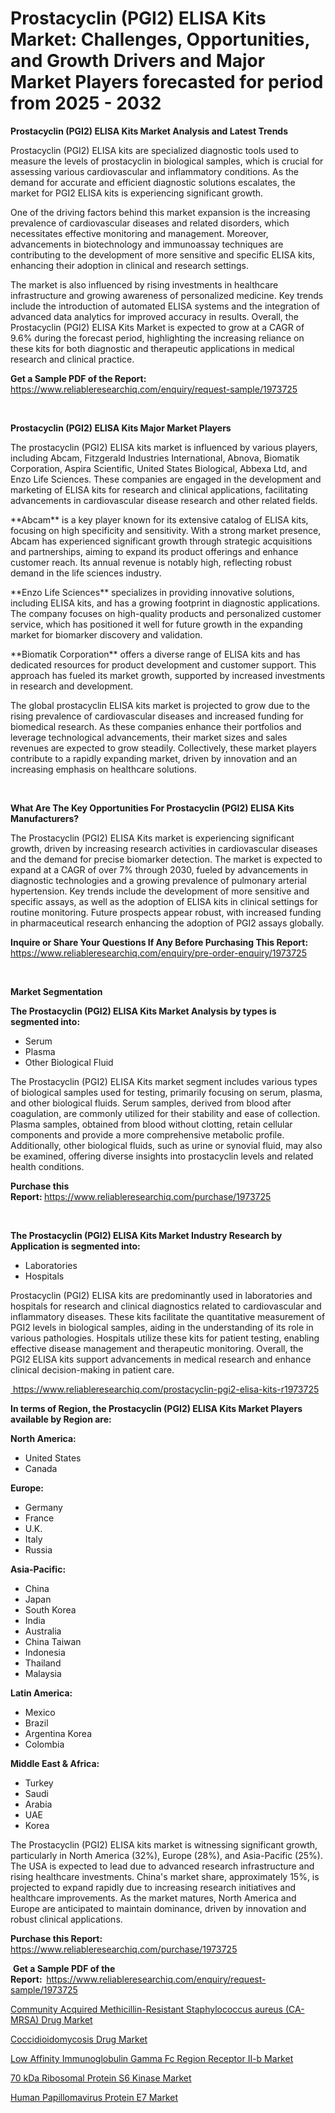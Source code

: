 <p><h1>Prostacyclin (PGI2) ELISA Kits Market: Challenges, Opportunities, and Growth Drivers and Major Market Players forecasted for period from 2025 - 2032</h1></p><p><strong>Prostacyclin (PGI2) ELISA Kits Market Analysis and Latest Trends</strong></p>
<p><p>Prostacyclin (PGI2) ELISA kits are specialized diagnostic tools used to measure the levels of prostacyclin in biological samples, which is crucial for assessing various cardiovascular and inflammatory conditions. As the demand for accurate and efficient diagnostic solutions escalates, the market for PGI2 ELISA kits is experiencing significant growth. </p><p>One of the driving factors behind this market expansion is the increasing prevalence of cardiovascular diseases and related disorders, which necessitates effective monitoring and management. Moreover, advancements in biotechnology and immunoassay techniques are contributing to the development of more sensitive and specific ELISA kits, enhancing their adoption in clinical and research settings.</p><p>The market is also influenced by rising investments in healthcare infrastructure and growing awareness of personalized medicine. Key trends include the introduction of automated ELISA systems and the integration of advanced data analytics for improved accuracy in results. Overall, the Prostacyclin (PGI2) ELISA Kits Market is expected to grow at a CAGR of 9.6% during the forecast period, highlighting the increasing reliance on these kits for both diagnostic and therapeutic applications in medical research and clinical practice.</p></p>
<p><strong>Get a Sample PDF of the Report:&nbsp;</strong> <a href="https://www.reliableresearchiq.com/enquiry/request-sample/1973725?utm_campaign=1137&utm_medium=2&utm_source=Github&utm_content=ia&utm_term=09032025&utm_id=prostacyclin-pgi2-elisa-kits">https://www.reliableresearchiq.com/enquiry/request-sample/1973725</a></p>
<p>&nbsp;</p>
<p><strong>Prostacyclin (PGI2) ELISA Kits Major Market Players</strong></p>
<p><p>The prostacyclin (PGI2) ELISA kits market is influenced by various players, including Abcam, Fitzgerald Industries International, Abnova, Biomatik Corporation, Aspira Scientific, United States Biological, Abbexa Ltd, and Enzo Life Sciences. These companies are engaged in the development and marketing of ELISA kits for research and clinical applications, facilitating advancements in cardiovascular disease research and other related fields.</p><p>**Abcam** is a key player known for its extensive catalog of ELISA kits, focusing on high specificity and sensitivity. With a strong market presence, Abcam has experienced significant growth through strategic acquisitions and partnerships, aiming to expand its product offerings and enhance customer reach. Its annual revenue is notably high, reflecting robust demand in the life sciences industry.</p><p>**Enzo Life Sciences** specializes in providing innovative solutions, including ELISA kits, and has a growing footprint in diagnostic applications. The company focuses on high-quality products and personalized customer service, which has positioned it well for future growth in the expanding market for biomarker discovery and validation.</p><p>**Biomatik Corporation** offers a diverse range of ELISA kits and has dedicated resources for product development and customer support. This approach has fueled its market growth, supported by increased investments in research and development. </p><p>The global prostacyclin ELISA kits market is projected to grow due to the rising prevalence of cardiovascular diseases and increased funding for biomedical research. As these companies enhance their portfolios and leverage technological advancements, their market sizes and sales revenues are expected to grow steadily. Collectively, these market players contribute to a rapidly expanding market, driven by innovation and an increasing emphasis on healthcare solutions.</p></p>
<p>&nbsp;</p>
<p><strong>What Are The Key Opportunities For Prostacyclin (PGI2) ELISA Kits Manufacturers?</strong></p>
<p><p>The Prostacyclin (PGI2) ELISA Kits market is experiencing significant growth, driven by increasing research activities in cardiovascular diseases and the demand for precise biomarker detection. The market is expected to expand at a CAGR of over 7% through 2030, fueled by advancements in diagnostic technologies and a growing prevalence of pulmonary arterial hypertension. Key trends include the development of more sensitive and specific assays, as well as the adoption of ELISA kits in clinical settings for routine monitoring. Future prospects appear robust, with increased funding in pharmaceutical research enhancing the adoption of PGI2 assays globally.</p></p>
<p><strong>Inquire or Share Your Questions If Any Before Purchasing This Report:</strong> <a href="https://www.reliableresearchiq.com/enquiry/pre-order-enquiry/1973725?utm_campaign=1137&utm_medium=2&utm_source=Github&utm_content=ia&utm_term=09032025&utm_id=prostacyclin-pgi2-elisa-kits">https://www.reliableresearchiq.com/enquiry/pre-order-enquiry/1973725</a></p>
<p>&nbsp;</p>
<p><strong>Market Segmentation</strong></p>
<p><strong>The Prostacyclin (PGI2) ELISA Kits Market Analysis by types is segmented into:</strong></p>
<p><ul><li>Serum</li><li>Plasma</li><li>Other Biological Fluid</li></ul></p>
<p><p>The Prostacyclin (PGI2) ELISA Kits market segment includes various types of biological samples used for testing, primarily focusing on serum, plasma, and other biological fluids. Serum samples, derived from blood after coagulation, are commonly utilized for their stability and ease of collection. Plasma samples, obtained from blood without clotting, retain cellular components and provide a more comprehensive metabolic profile. Additionally, other biological fluids, such as urine or synovial fluid, may also be examined, offering diverse insights into prostacyclin levels and related health conditions.</p></p>
<p><strong>Purchase this Report:&nbsp;</strong><a href="https://www.reliableresearchiq.com/purchase/1973725?utm_campaign=1137&utm_medium=2&utm_source=Github&utm_content=ia&utm_term=09032025&utm_id=prostacyclin-pgi2-elisa-kits">https://www.reliableresearchiq.com/purchase/1973725</a></p>
<p>&nbsp;</p>
<p><strong>The Prostacyclin (PGI2) ELISA Kits Market Industry Research by Application is segmented into:</strong></p>
<p><ul><li>Laboratories</li><li>Hospitals</li></ul></p>
<p><p>Prostacyclin (PGI2) ELISA kits are predominantly used in laboratories and hospitals for research and clinical diagnostics related to cardiovascular and inflammatory diseases. These kits facilitate the quantitative measurement of PGI2 levels in biological samples, aiding in the understanding of its role in various pathologies. Hospitals utilize these kits for patient testing, enabling effective disease management and therapeutic monitoring. Overall, the PGI2 ELISA kits support advancements in medical research and enhance clinical decision-making in patient care.</p></p>
<p><a href="https://www.reliableresearchiq.com/prostacyclin-pgi2-elisa-kits-r1973725?utm_campaign=1137&utm_medium=2&utm_source=Github&utm_content=ia&utm_term=09032025&utm_id=prostacyclin-pgi2-elisa-kits">&nbsp;https://www.reliableresearchiq.com/prostacyclin-pgi2-elisa-kits-r1973725</a></p>
<p><strong>In terms of Region, the Prostacyclin (PGI2) ELISA Kits Market Players available by Region are:</strong></p>
<p>
    <p> <strong> North America: </strong>
        <ul>
            <li>United States</li>
            <li>Canada</li>
        </ul>
        </p> 
    <p> <strong> Europe: </strong>
        <ul>
            <li>Germany</li>
            <li>France</li>
            <li>U.K.</li>
            <li>Italy</li>
            <li>Russia</li>
        </ul>
        </p> 
    <p> <strong> Asia-Pacific: </strong>
        <ul>
            <li>China</li>
            <li>Japan</li>
            <li>South Korea</li>
            <li>India</li>
            <li>Australia</li>
            <li>China Taiwan</li>
            <li>Indonesia</li>
            <li>Thailand</li>
            <li>Malaysia</li>
        </ul>
        </p> 
    <p> <strong> Latin America: </strong>
        <ul>
            <li>Mexico</li>
            <li>Brazil</li>
            <li>Argentina Korea</li>
            <li>Colombia</li>
        </ul>
        </p> 
    <p> <strong> Middle East & Africa: </strong>
        <ul>
            <li>Turkey</li>
            <li>Saudi</li>
            <li>Arabia</li>
            <li>UAE</li>
            <li>Korea</li>
        </ul>
    </p>
    </p>
<p><p>The Prostacyclin (PGI2) ELISA kits market is witnessing significant growth, particularly in North America (32%), Europe (28%), and Asia-Pacific (25%). The USA is expected to lead due to advanced research infrastructure and rising healthcare investments. China's market share, approximately 15%, is projected to expand rapidly due to increasing research initiatives and healthcare improvements. As the market matures, North America and Europe are anticipated to maintain dominance, driven by innovation and robust clinical applications.</p></p>
<p><strong>Purchase this Report: </strong><a href="https://www.reliableresearchiq.com/purchase/1973725?utm_campaign=1137&utm_medium=2&utm_source=Github&utm_content=ia&utm_term=09032025&utm_id=prostacyclin-pgi2-elisa-kits">https://www.reliableresearchiq.com/purchase/1973725</a></p>
<p>&nbsp;<strong>Get a Sample PDF of the Report:&nbsp;&nbsp;</strong><a href="https://www.reliableresearchiq.com/enquiry/request-sample/1973725?utm_campaign=1137&utm_medium=2&utm_source=Github&utm_content=ia&utm_term=09032025&utm_id=prostacyclin-pgi2-elisa-kits">https://www.reliableresearchiq.com/enquiry/request-sample/1973725</a></p>
<p><strong></strong></p>
<p><p><a href="https://github.com/rosamariarocque98/Market-Research-Report-List-1/blob/main/community-acquired-methicillin-resistant-staphylococcus-aureus-ca-mrsa-drug-market.md?utm_campaign=1137&utm_medium=2&utm_source=Github&utm_content=ia&utm_term=09032025&utm_id=prostacyclin-pgi2-elisa-kits">Community Acquired Methicillin-Resistant Staphylococcus aureus (CA-MRSA) Drug Market</a></p><p><a href="https://github.com/suleimannichelle7/Market-Research-Report-List-1/blob/main/coccidioidomycosis-drug-market.md?utm_campaign=1137&utm_medium=2&utm_source=Github&utm_content=ia&utm_term=09032025&utm_id=prostacyclin-pgi2-elisa-kits">Coccidioidomycosis Drug Market</a></p><p><a href="https://github.com/MariaWashington76/Market-Research-Report-List-2/blob/main/low-affinity-immunoglobulin-gamma-fc-region-receptor-ii-b-market.md?utm_campaign=1137&utm_medium=2&utm_source=Github&utm_content=ia&utm_term=09032025&utm_id=prostacyclin-pgi2-elisa-kits">Low Affinity Immunoglobulin Gamma Fc Region Receptor II-b Market</a></p><p><a href="https://github.com/MarciaRunte/Market-Research-Report-List-2/blob/main/70-kda-ribosomal-protein-s6-kinase-market.md?utm_campaign=1137&utm_medium=2&utm_source=Github&utm_content=ia&utm_term=09032025&utm_id=prostacyclin-pgi2-elisa-kits">70 kDa Ribosomal Protein S6 Kinase Market</a></p><p><a href="https://github.com/krinerstormy331/Market-Research-Report-List-1/blob/main/human-papillomavirus-protein-e7-market.md?utm_campaign=1137&utm_medium=2&utm_source=Github&utm_content=ia&utm_term=09032025&utm_id=prostacyclin-pgi2-elisa-kits">Human Papillomavirus Protein E7 Market</a></p></p>